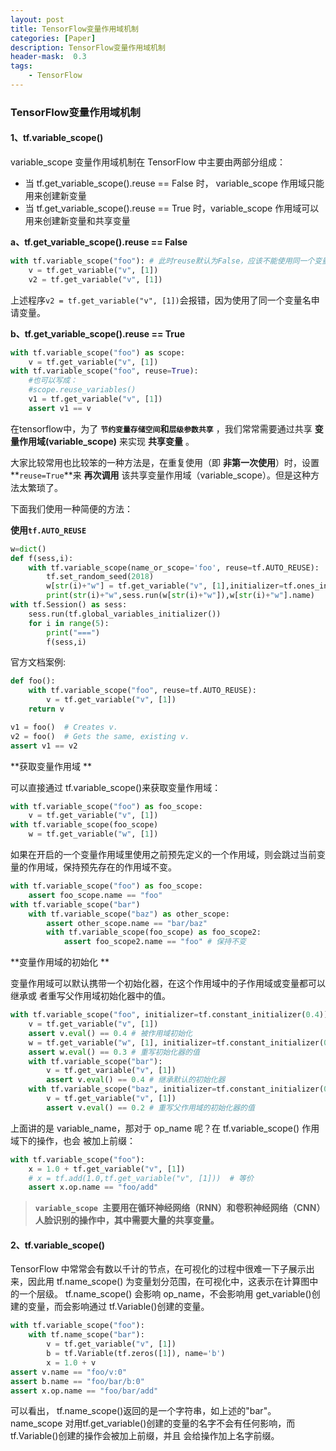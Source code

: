 ```yaml
---
layout: post
title: TensorFlow变量作用域机制
categories: [Paper]
description: TensorFlow变量作用域机制
header-mask:  0.3
tags: 
    - TensorFlow
---
```






### TensorFlow变量作用域机制

#### **1、tf.variable_scope()**
variable_scope 变量作用域机制在 TensorFlow 中主要由两部分组成：
- 当 tf.get_variable_scope().reuse == False 时， variable_scope 作用域只能用来创建新变量
- 当 tf.get_variable_scope().reuse == True 时，variable_scope 作用域可以用来创建新变量和共享变量

**a、tf.get_variable_scope().reuse == False**

```python
with tf.variable_scope("foo"): # 此时reuse默认为False，应该不能使用同一个变量名在此作用域下申请变量
	v = tf.get_variable("v", [1])
	v2 = tf.get_variable("v", [1])
```

上述程序`v2 = tf.get_variable("v", [1])`会报错，因为使用了同一个变量名申请变量。

**b、tf.get_variable_scope().reuse == True**



```python
with tf.variable_scope("foo") as scope:
	v = tf.get_variable("v", [1])
with tf.variable_scope("foo", reuse=True):
    #也可以写成：
    #scope.reuse_variables()
	v1 = tf.get_variable("v", [1])
	assert v1 == v
```



在tensorflow中，为了 **`节约变量存储空间`和`层级参数共享`** ，我们常常需要通过共享 **变量作用域(variable_scope)** 来实现 **共享变量** 。

大家比较常用也比较笨的一种方法是，在重复使用（即 **非第一次使用**）时，设置**` reuse=True `**来 **再次调用** 该共享变量作用域（variable_scope）。但是这种方法太繁琐了。

下面我们使用一种简便的方法：

**使用`tf.AUTO_REUSE`**

```python
w=dict()
def f(sess,i):
    with tf.variable_scope(name_or_scope='foo', reuse=tf.AUTO_REUSE):    ### 改动部分 ###
        tf.set_random_seed(2018)
        w[str(i)+"w"] = tf.get_variable("v", [1],initializer=tf.ones_initializer())
        print(str(i)+"w",sess.run(w[str(i)+"w"]),w[str(i)+"w"].name)
with tf.Session() as sess:
    sess.run(tf.global_variables_initializer())
    for i in range(5):
        print("===")
        f(sess,i)
```

官方文档案例:

```python
def foo():
    with tf.variable_scope("foo", reuse=tf.AUTO_REUSE):
        v = tf.get_variable("v", [1])
    return v

v1 = foo()  # Creates v.
v2 = foo()  # Gets the same, existing v.
assert v1 == v2
```

**获取变量作用域 **

可以直接通过 tf.variable_scope()来获取变量作用域：    

```python
with tf.variable_scope("foo") as foo_scope:
	v = tf.get_variable("v", [1])
with tf.variable_scope(foo_scope)
	w = tf.get_variable("w", [1])
```



如果在开启的一个变量作用域里使用之前预先定义的一个作用域，则会跳过当前变量的作用域，保持预先存在的作用域不变。    

```python
with tf.variable_scope("foo") as foo_scope:
	assert foo_scope.name == "foo"
with tf.variable_scope("bar")
	with tf.variable_scope("baz") as other_scope:
		assert other_scope.name == "bar/baz"
		with tf.variable_scope(foo_scope) as foo_scope2:
			assert foo_scope2.name == "foo" # 保持不变
```

**变量作用域的初始化 **

变量作用域可以默认携带一个初始化器，在这个作用域中的子作用域或变量都可以继承或 者重写父作用域初始化器中的值。    

```python
with tf.variable_scope("foo", initializer=tf.constant_initializer(0.4)):
	v = tf.get_variable("v", [1])
	assert v.eval() == 0.4 # 被作用域初始化
	w = tf.get_variable("w", [1], initializer=tf.constant_initializer(0.3)):
	assert w.eval() == 0.3 # 重写初始化器的值
	with tf.variable_scope("bar"):
		v = tf.get_variable("v", [1])
		assert v.eval() == 0.4 # 继承默认的初始化器
	with tf.variable_scope("baz", initializer=tf.constant_initializer(0.2)):
		v = tf.get_variable("v", [1])
		assert v.eval() == 0.2 # 重写父作用域的初始化器的值
```

上面讲的是 variable_name，那对于 op_name 呢？在 tf.variable_scope() 作用域下的操作，也会 被加上前缀：

```python
with tf.variable_scope("foo"):
	x = 1.0 + tf.get_variable("v", [1])
    # x = tf.add(1.0,tf.get_variable("v", [1]))  # 等价
    assert x.op.name == "foo/add"
```

> **`variable_scope `主要用在循环神经网络（RNN）和卷积神经网络（CNN）人脸识别的操作中，其中需要大量的共享变量。** 

#### **2、tf.variable_scope()**

TensorFlow 中常常会有数以千计的节点，在可视化的过程中很难一下子展示出来，因此用 tf.name_scope() 为变量划分范围，在可视化中，这表示在计算图中的一个层级。 tf.name_scope() 会影响 op_name，不会影响用 get_variable()创建的变量，而会影响通过 tf.Variable()创建的变量。    



```python
with tf.variable_scope("foo"):
	with tf.name_scope("bar"):
        v = tf.get_variable("v", [1])
        b = tf.Variable(tf.zeros([1]), name='b')
        x = 1.0 + v
assert v.name == "foo/v:0"
assert b.name == "foo/bar/b:0"
assert x.op.name == "foo/bar/add"
```

可以看出， tf.name_scope()返回的是一个字符串，如上述的"bar"。 name_scope 对用tf.get_variable()创建的变量的名字不会有任何影响，而 tf.Variable()创建的操作会被加上前缀，并且 会给操作加上名字前缀。